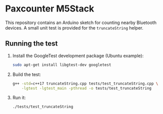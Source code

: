 # Paxcounter M5Stack

This repository contains an Arduino sketch for counting nearby Bluetooth devices. A small unit test is provided for the `truncateString` helper.

## Running the test

1. Install the GoogleTest development package (Ubuntu example):
   ```bash
   sudo apt-get install libgtest-dev googletest
   ```
2. Build the test:
   ```bash
   g++ -std=c++17 truncateString.cpp tests/test_truncateString.cpp \
       -lgtest -lgtest_main -pthread -o tests/test_truncateString
   ```
3. Run it:
   ```bash
   ./tests/test_truncateString
   ```
